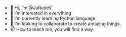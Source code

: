 - 👋 Hi, I’m @JuRudeV
- 👀 I’m interested in everything
- 🌱 I’m currently learning Python language
- 💞️ I’m looking to collaborate to create amazing things.
- 📫 How to reach me, you will find a way.

<!---
JuRudeV/JuRudeV is a ✨ special ✨ repository because its `README.md` (this file) appears on your GitHub profile.
You can click the Preview link to take a look at your changes.
--->
